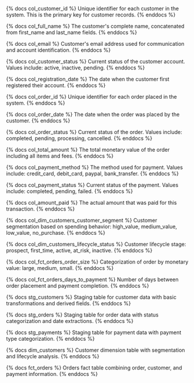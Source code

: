 {% docs col_customer_id %}
Unique identifier for each customer in the system. This is the primary key for customer records.
{% enddocs %}

{% docs col_full_name %}
The customer's complete name, concatenated from first_name and last_name fields.
{% enddocs %}

{% docs col_email %}
Customer's email address used for communication and account identification.
{% enddocs %}

{% docs col_customer_status %}
Current status of the customer account. Values include: active, inactive, pending.
{% enddocs %}

{% docs col_registration_date %}
The date when the customer first registered their account.
{% enddocs %}

{% docs col_order_id %}
Unique identifier for each order placed in the system.
{% enddocs %}

{% docs col_order_date %}
The date when the order was placed by the customer.
{% enddocs %}

{% docs col_order_status %}
Current status of the order. Values include: completed, pending, processing, cancelled.
{% enddocs %}

{% docs col_total_amount %}
The total monetary value of the order including all items and fees.
{% enddocs %}

{% docs col_payment_method %}
The method used for payment. Values include: credit_card, debit_card, paypal, bank_transfer.
{% enddocs %}

{% docs col_payment_status %}
Current status of the payment. Values include: completed, pending, failed.
{% enddocs %}

{% docs col_amount_paid %}
The actual amount that was paid for this transaction.
{% enddocs %}

{% docs col_dim_customers_customer_segment %}
Customer segmentation based on spending behavior: high_value, medium_value, low_value, no_purchase.
{% enddocs %}

{% docs col_dim_customers_lifecycle_status %}
Customer lifecycle stage: prospect, first_time, active, at_risk, inactive.
{% enddocs %}

{% docs col_fct_orders_order_size %}
Categorization of order by monetary value: large, medium, small.
{% enddocs %}

{% docs col_fct_orders_days_to_payment %}
Number of days between order placement and payment completion.
{% enddocs %}

{% docs stg_customers %}
Staging table for customer data with basic transformations and derived fields.
{% enddocs %}

{% docs stg_orders %}
Staging table for order data with status categorization and date extractions.
{% enddocs %}

{% docs stg_payments %}
Staging table for payment data with payment type categorization.
{% enddocs %}

{% docs dim_customers %}
Customer dimension table with segmentation and lifecycle analysis.
{% enddocs %}

{% docs fct_orders %}
Orders fact table combining order, customer, and payment information.
{% enddocs %}
